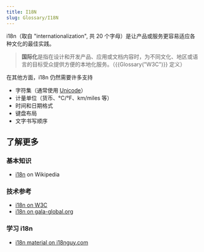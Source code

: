 ```yaml
---
title: I18N
slug: Glossary/I18N
---
```

i18n（取自 "internationalization", 共 20 个字母）是让产品或服务更容易适应各种文化的最佳实践。

> **国际化**是指在设计和开发产品、应用或文档内容时，为不同文化、地区或语言的目标受众提供方便的本地化服务。（{{Glossary("W3C")}} 定义）

在其他方面，i18n 仍然需要许多支持

- 字符集（通常使用 [Unicode](https://searchcio-midmarket.techtarget.com/definition/Unicode)）
- 计量单位（货币、°C/°F、km/miles 等）
- 时间和日期格式
- 键盘布局
- 文字书写顺序

## 了解更多

### 基本知识

- [i18n](https://zh.wikipedia.org/wiki/Internationalization_and_localization) on Wikipedia

### 技术参考

- [i18n on W3C](https://www.w3.org/International/questions/qa-i18n.en#Internationalization)
- [i18n on gala-global.org](https://www.gala-global.org/what-internationalization)

### 学习 i18n

- [i18n material on i18nguy.com](http://www.i18nguy.com/)
